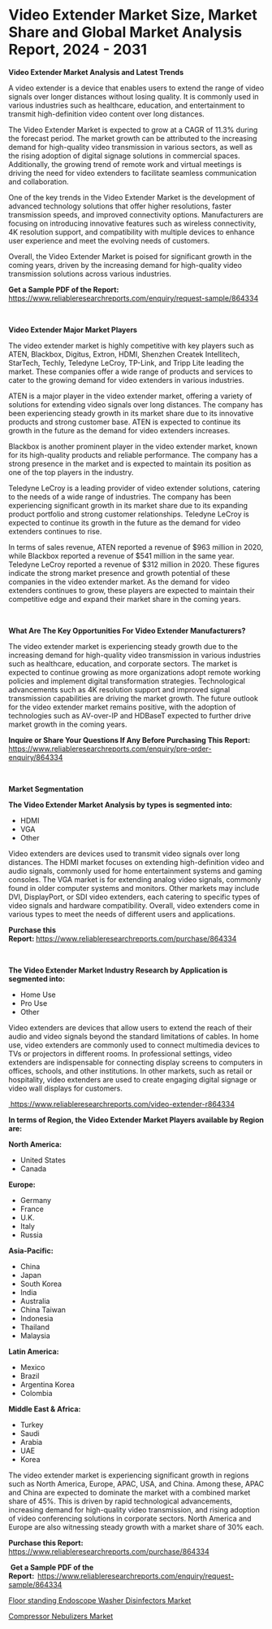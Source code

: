 <p><h1>Video Extender Market Size, Market Share and Global Market Analysis Report, 2024 - 2031</h1></p><p><strong>Video Extender Market Analysis and Latest Trends</strong></p>
<p><p>A video extender is a device that enables users to extend the range of video signals over longer distances without losing quality. It is commonly used in various industries such as healthcare, education, and entertainment to transmit high-definition video content over long distances.</p><p>The Video Extender Market is expected to grow at a CAGR of 11.3% during the forecast period. The market growth can be attributed to the increasing demand for high-quality video transmission in various sectors, as well as the rising adoption of digital signage solutions in commercial spaces. Additionally, the growing trend of remote work and virtual meetings is driving the need for video extenders to facilitate seamless communication and collaboration.</p><p>One of the key trends in the Video Extender Market is the development of advanced technology solutions that offer higher resolutions, faster transmission speeds, and improved connectivity options. Manufacturers are focusing on introducing innovative features such as wireless connectivity, 4K resolution support, and compatibility with multiple devices to enhance user experience and meet the evolving needs of customers.</p><p>Overall, the Video Extender Market is poised for significant growth in the coming years, driven by the increasing demand for high-quality video transmission solutions across various industries.</p></p>
<p><strong>Get a Sample PDF of the Report:&nbsp;</strong> <a href="https://www.reliableresearchreports.com/enquiry/request-sample/864334">https://www.reliableresearchreports.com/enquiry/request-sample/864334</a></p>
<p>&nbsp;</p>
<p><strong>Video Extender Major Market Players</strong></p>
<p><p>The video extender market is highly competitive with key players such as ATEN, Blackbox, Digitus, Extron, HDMI, Shenzhen Createk Intellitech, StarTech, Techly, Teledyne LeCroy, TP-Link, and Tripp Lite leading the market. These companies offer a wide range of products and services to cater to the growing demand for video extenders in various industries.</p><p>ATEN is a major player in the video extender market, offering a variety of solutions for extending video signals over long distances. The company has been experiencing steady growth in its market share due to its innovative products and strong customer base. ATEN is expected to continue its growth in the future as the demand for video extenders increases.</p><p>Blackbox is another prominent player in the video extender market, known for its high-quality products and reliable performance. The company has a strong presence in the market and is expected to maintain its position as one of the top players in the industry.</p><p>Teledyne LeCroy is a leading provider of video extender solutions, catering to the needs of a wide range of industries. The company has been experiencing significant growth in its market share due to its expanding product portfolio and strong customer relationships. Teledyne LeCroy is expected to continue its growth in the future as the demand for video extenders continues to rise.</p><p>In terms of sales revenue, ATEN reported a revenue of $963 million in 2020, while Blackbox reported a revenue of $541 million in the same year. Teledyne LeCroy reported a revenue of $312 million in 2020. These figures indicate the strong market presence and growth potential of these companies in the video extender market. As the demand for video extenders continues to grow, these players are expected to maintain their competitive edge and expand their market share in the coming years.</p></p>
<p>&nbsp;</p>
<p><strong>What Are The Key Opportunities For Video Extender Manufacturers?</strong></p>
<p><p>The video extender market is experiencing steady growth due to the increasing demand for high-quality video transmission in various industries such as healthcare, education, and corporate sectors. The market is expected to continue growing as more organizations adopt remote working policies and implement digital transformation strategies. Technological advancements such as 4K resolution support and improved signal transmission capabilities are driving the market growth. The future outlook for the video extender market remains positive, with the adoption of technologies such as AV-over-IP and HDBaseT expected to further drive market growth in the coming years.</p></p>
<p><strong>Inquire or Share Your Questions If Any Before Purchasing This Report:</strong> <a href="https://www.reliableresearchreports.com/enquiry/pre-order-enquiry/864334">https://www.reliableresearchreports.com/enquiry/pre-order-enquiry/864334</a></p>
<p>&nbsp;</p>
<p><strong>Market Segmentation</strong></p>
<p><strong>The Video Extender Market Analysis by types is segmented into:</strong></p>
<p><ul><li>HDMI</li><li>VGA</li><li>Other</li></ul></p>
<p><p>Video extenders are devices used to transmit video signals over long distances. The HDMI market focuses on extending high-definition video and audio signals, commonly used for home entertainment systems and gaming consoles. The VGA market is for extending analog video signals, commonly found in older computer systems and monitors. Other markets may include DVI, DisplayPort, or SDI video extenders, each catering to specific types of video signals and hardware compatibility. Overall, video extenders come in various types to meet the needs of different users and applications.</p></p>
<p><strong>Purchase this Report:&nbsp;</strong><a href="https://www.reliableresearchreports.com/purchase/864334">https://www.reliableresearchreports.com/purchase/864334</a></p>
<p>&nbsp;</p>
<p><strong>The Video Extender Market Industry Research by Application is segmented into:</strong></p>
<p><ul><li>Home Use</li><li>Pro Use</li><li>Other</li></ul></p>
<p><p>Video extenders are devices that allow users to extend the reach of their audio and video signals beyond the standard limitations of cables. In home use, video extenders are commonly used to connect multimedia devices to TVs or projectors in different rooms. In professional settings, video extenders are indispensable for connecting display screens to computers in offices, schools, and other institutions. In other markets, such as retail or hospitality, video extenders are used to create engaging digital signage or video wall displays for customers.</p></p>
<p><a href="https://www.reliableresearchreports.com/video-extender-r864334">&nbsp;https://www.reliableresearchreports.com/video-extender-r864334</a></p>
<p><strong>In terms of Region, the Video Extender Market Players available by Region are:</strong></p>
<p>
    <p> <strong> North America: </strong>
        <ul>
            <li>United States</li>
            <li>Canada</li>
        </ul>
        </p> 
    <p> <strong> Europe: </strong>
        <ul>
            <li>Germany</li>
            <li>France</li>
            <li>U.K.</li>
            <li>Italy</li>
            <li>Russia</li>
        </ul>
        </p> 
    <p> <strong> Asia-Pacific: </strong>
        <ul>
            <li>China</li>
            <li>Japan</li>
            <li>South Korea</li>
            <li>India</li>
            <li>Australia</li>
            <li>China Taiwan</li>
            <li>Indonesia</li>
            <li>Thailand</li>
            <li>Malaysia</li>
        </ul>
        </p> 
    <p> <strong> Latin America: </strong>
        <ul>
            <li>Mexico</li>
            <li>Brazil</li>
            <li>Argentina Korea</li>
            <li>Colombia</li>
        </ul>
        </p> 
    <p> <strong> Middle East & Africa: </strong>
        <ul>
            <li>Turkey</li>
            <li>Saudi</li>
            <li>Arabia</li>
            <li>UAE</li>
            <li>Korea</li>
        </ul>
    </p>
    </p>
<p><p>The video extender market is experiencing significant growth in regions such as North America, Europe, APAC, USA, and China. Among these, APAC and China are expected to dominate the market with a combined market share of 45%. This is driven by rapid technological advancements, increasing demand for high-quality video transmission, and rising adoption of video conferencing solutions in corporate sectors. North America and Europe are also witnessing steady growth with a market share of 30% each.</p></p>
<p><strong>Purchase this Report: </strong><a href="https://www.reliableresearchreports.com/purchase/864334">https://www.reliableresearchreports.com/purchase/864334</a></p>
<p>&nbsp;<strong>Get a Sample PDF of the Report:&nbsp;&nbsp;</strong><a href="https://www.reliableresearchreports.com/enquiry/request-sample/864334">https://www.reliableresearchreports.com/enquiry/request-sample/864334</a></p>
<p><strong></strong></p>
<p><p><a href="https://boundless-drawbridge-702.notion.site/Floor-standing-Endoscope-Washer-Disinfectors-Market-Furnishes-Information-on-Market-Share-Market-Tr-24650c6e351c4a0e98925fd1e85e94d0">Floor standing Endoscope Washer Disinfectors Market</a></p><p><a href="https://view.publitas.com/reportprime-1/compressor-nebulizers-market-size-market-outlook-and-market-forecast-2024-to-2031/">Compressor Nebulizers Market</a></p></p>